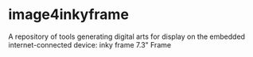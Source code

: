 # image4inkyframe
A repository of tools generating digital arts for display on the embedded internet-connected device: inky frame 7.3" Frame 
